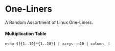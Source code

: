 # One-Liners
A Random Assortment of Linux One-Liners.

#### Multiplication Table
```echo $[{1..10}*{1..10}] | xargs -n10 | column -t```
